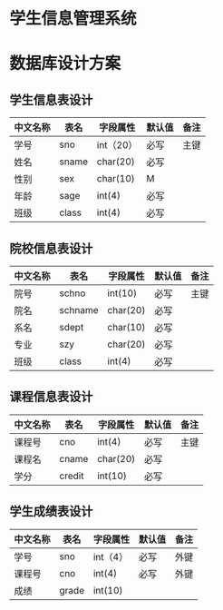 # 学生信息管理系统


# 数据库设计方案

## 学生信息表设计
| 中文名称 | 表名 | 字段属性 | 默认值 | 备注 |
|---------|-----|---------|-------|------|
| 学号 | sno | int（20）| 必写 | 主键 |
| 姓名 | sname | char(20) | 必写 |    |
| 性别 | sex | char(10) | M |    |
| 年龄 | sage | int(4) | 必写 |    |
| 班级 | class | int(4) | 必写 |    |


## 院校信息表设计
| 中文名称 | 表名 | 字段属性 | 默认值 | 备注 |
|---------|-----|---------|-------|------|
| 院号 | schno | int(10) | 必写 | 主键 |  
| 院名 | schname | char(20) | 必写 |     |
| 系名 | sdept | char(10) | 必写 |    |
| 专业 | szy | char(20) | 必写 |    |  
| 班级 | class | int(4) | 必写 |    |


## 课程信息表设计
| 中文名称 | 表名 | 字段属性 | 默认值 | 备注 |
|---------|-----|---------|-------|------|
| 课程号 | cno | int(4) | 必写 | 主键 |
| 课程名 | cname | char(20) | 必写 |    |
| 学分 | credit | int(10) | 必写 |    |


## 学生成绩表设计
| 中文名称 | 表名 | 字段属性 | 默认值 | 备注 |
|---------|-----|---------|-------|------|
| 学号 | sno | int（4）| 必写 | 外键 |
| 课程号 | cno | int(4) | 必写 | 外键 |
| 成绩 | grade | int(10) |    |    |
